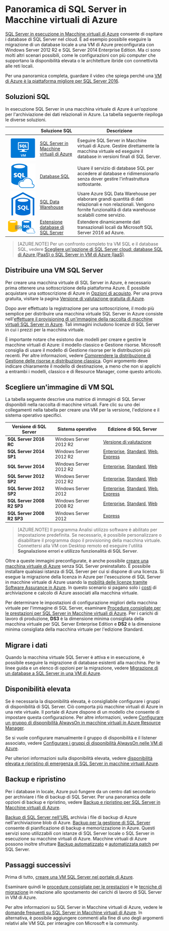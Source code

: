 <properties
	pageTitle="Panoramica di SQL Server in macchine virtuali | Microsoft Azure"
	description="Introduzione all'esecuzione di database SQL Server nel cloud in Macchine virtuali di Azure. Questo modello IaaS (Infrastructure-as-a-Service, infrastruttura distribuita come servizio) consente di eseguire il carico di lavoro di SQL Server in Azure."
	services="virtual-machines-windows"
	documentationCenter=""
	authors="rothja"
	manager="jhubbard"
	editor=""
	tags="azure-service-management"/>

<tags
	ms.service="virtual-machines-windows"
	ms.devlang="na"
	ms.topic="article"
	ms.tgt_pltfrm="vm-windows-sql-server"
	ms.workload="infrastructure-services"
	ms.date="05/10/2016"
	ms.author="jroth"/>

# Panoramica di SQL Server in Macchine virtuali di Azure

[SQL Server in esecuzione in Macchine virtuali di Azure](https://azure.microsoft.com/services/virtual-machines/sql-server/) consente di ospitare i database di SQL Server nel cloud. È ad esempio possibile eseguire la migrazione di un database locale a una VM di Azure preconfigurata con Windows Server 2012 R2 e SQL Server 2014 Enterprise Edition. Ma ci sono molti altri scenari possibili, come le configurazioni con più computer che supportano la disponibilità elevata o le architetture ibride con connettività alle reti locali.

Per una panoramica completa, guardare il video che spiega perché una [VM di Azure è la piattaforma migliore per SQL Server 2016](https://channel9.msdn.com/Events/DataDriven/SQLServer2016/Azure-VM-is-the-best-platform-for-SQL-Server-2016).

## Soluzioni SQL

In esecuzione SQL Server in una macchina virtuale di Azure è un'opzione per l'archiviazione dei dati relazionali in Azure. La tabella seguente riepiloga le diverse soluzioni.

|&nbsp;&nbsp;&nbsp;&nbsp;&nbsp;&nbsp;&nbsp;&nbsp;&nbsp;&nbsp;&nbsp;&nbsp;&nbsp;&nbsp;&nbsp;&nbsp;&nbsp;&nbsp;&nbsp;&nbsp;| Soluzione SQL | Descrizione |
|---:|---|---|
|![SQL Server in Macchine virtuali di Azure](./media/virtual-machines-windows-sql-server-iaas-overview/sql-server-virtual-machine.png)|[SQL Server in Macchine virtuali di Azure](https://azure.microsoft.com/services/virtual-machines/sql-server/)|Eseguire SQL Server in Macchine virtuali di Azure. Gestire direttamente la macchina virtuale ed eseguire il database in versioni finali di SQL Server. |
|![Database SQL](./media/virtual-machines-windows-sql-server-iaas-overview/azure-sql-database.png)|[Database SQL](https://azure.microsoft.com/services/sql-database/)|Usare il servizio di database SQL per accedere al database e ridimensionarlo senza dover gestire l'infrastruttura sottostante.|
|![SQL Data Warehouse](./media/virtual-machines-windows-sql-server-iaas-overview/azure-sql-data-warehouse.png)|[SQL Data Warehouse](https://azure.microsoft.com/services/sql-data-warehouse/)|Usare Azure SQL Data Warehouse per elaborare grandi quantità di dati relazionali e non relazionali. Vengono fornite funzionalità di data warehouse scalabili come servizio.|
|![Estensione database di SQL Server](./media/virtual-machines-windows-sql-server-iaas-overview/sql-server-stretch-database.png)|[Estensione database di SQL Server](https://azure.microsoft.com/services/sql-server-stretch-database/)|Estendere dinamicamente dati transazionali locali da Microsoft SQL Server 2016 ad Azure.|

>[AZURE.NOTE] Per un confronto completo tra VM SQL e il database SQL, vedere [Scegliere un'opzione di SQL Server cloud: database SQL di Azure (PaaS) o SQL Server in VM di Azure (IaaS)](../sql-database/data-management-azure-sql-database-and-sql-server-iaas.md).

## Distribuire una VM SQL Server

Per creare una macchina virtuale di SQL Server in Azure, è necessario prima ottenere una sottoscrizione della piattaforma Azure. È possibile acquistare una sottoscrizione di Azure in [Opzioni di acquisto](https://azure.microsoft.com/pricing/purchase-options/). Per una prova gratuita, visitare la pagina [Versione di valutazione gratuita di Azure](https://azure.microsoft.com/pricing/free-trial/).

Dopo aver effettuato la registrazione per una sottoscrizione, il modo più semplice per distribuire una macchina virtuale SQL Server in Azure consiste nell'[effettuare il provisioning di un'immagine della raccolta di macchine virtuali SQL Server in Azure](virtual-machines-windows-portal-sql-server-provision.md). Tali immagini includono licenze di SQL Server in cui i prezzi per la macchina virtuale.

È importante notare che esistono due modelli per creare e gestire le macchine virtuali di Azure: il modello classico e Gestione risorse. Microsoft consiglia di usare il modello di Gestione risorse per le distribuzioni più recenti. Per altre informazioni, vedere [Comprendere la distribuzione di Gestione delle risorse e distribuzione classica](../resource-manager-deployment-model.md). Ogni argomento deve indicare chiaramente il modello di destinazione, a meno che non si applichi a entrambi i modelli, classico e di Resource Manager, come questo articolo.

## Scegliere un'immagine di VM SQL
La tabella seguente descrive una matrice di immagini di SQL Server disponibili nella raccolta di macchine virtuali. Fare clic su uno dei collegamenti nella tabella per creare una VM per la versione, l'edizione e il sistema operativo specifici.

|Versione di SQL Server|Sistema operativo|Edizione di SQL Server|
|---|---|---|
|**SQL Server 2016 RC**|Windows Server 2012 R2|[Versione di valutazione](https://azure.microsoft.com/marketplace/partners/microsoft/sqlserver2016rc3evaluationwindowsserver2012r2/)|
|**SQL Server 2014 SP1**|Windows Server 2012 R2|[Enterprise](https://azure.microsoft.com//marketplace/partners/microsoft/sqlserver2014sp1enterprisewindowsserver2012r2/), [Standard](https://azure.microsoft.com//marketplace/partners/microsoft/sqlserver2014sp1standardwindowsserver2012r2/), [Web](https://azure.microsoft.com//marketplace/partners/microsoft/sqlserver2014sp1webwindowsserver2012r2/), [Express](https://azure.microsoft.com//marketplace/partners/microsoft/sqlserver2014sp1expresswindowsserver2012r2/)|
|**SQL Server 2014**|Windows Server 2012 R2|[Enterprise](https://azure.microsoft.com//marketplace/partners/microsoft/sqlserver2014enterprisewindowsserver2012r2/), [Standard](https://azure.microsoft.com//marketplace/partners/microsoft/sqlserver2014standardwindowsserver2012r2/), [Web](https://azure.microsoft.com//marketplace/partners/microsoft/sqlserver2014webwindowsserver2012r2/)|
|**SQL Server 2012 SP2**|Windows Server 2012 R2|[Enterprise](https://azure.microsoft.com//marketplace/partners/microsoft/sqlserver2012sp2enterprisewindowsserver2012r2/), [Standard](https://azure.microsoft.com//marketplace/partners/microsoft/sqlserver2012sp2standardwindowsserver2012r2/), [Web](https://azure.microsoft.com//marketplace/partners/microsoft/sqlserver2012sp2webwindowsserver2012r2/)|
|**SQL Server 2012 SP2**|Windows Server 2012|[Enterprise](https://azure.microsoft.com//marketplace/partners/microsoft/sqlserver2012sp2enterprisewindowsserver2012/), [Standard](https://azure.microsoft.com//marketplace/partners/microsoft/sqlserver2012sp2standardwindowsserver2012/), [Web](https://azure.microsoft.com//marketplace/partners/microsoft/sqlserver2012sp2webwindowsserver2012/), [Express](https://azure.microsoft.com//marketplace/partners/microsoft/sqlserver2012sp2expresswindowsserver2012/)|
|**SQL Server 2008 R2 SP3**|Windows Server 2008 R2|[Enterprise](https://azure.microsoft.com//marketplace/partners/microsoft/sqlserver2008r2sp3enterprisewindowsserver2008r2/), [Standard](https://azure.microsoft.com//marketplace/partners/microsoft/sqlserver2008r2sp3standardwindowsserver2008r2/), [Web](https://azure.microsoft.com//marketplace/partners/microsoft/sqlserver2008r2sp3webwindowsserver2008r2/)|
|**SQL Server 2008 R2 SP3**|Windows Server 2012|[Express](https://azure.microsoft.com//marketplace/partners/microsoft/sqlserver2008r2sp3expresswindowsserver2012/)|

>[AZURE.NOTE] Il programma Analisi utilizzo software è abilitato per impostazione predefinita. Se necessario, è possibile personalizzare o disabilitare il programma dopo il provisioning della macchina virtuale. Connettersi alla VM con Desktop remoto ed eseguire l'utilità **Segnalazione errori e utilizzo funzionalità di SQL Server**.

Oltre a queste immagini preconfigurate, è anche possibile [creare una macchina virtuale di Azure](virtual-machines-windows-hero-tutorial.md) senza SQL Server preinstallato. È possibile installare qualsiasi istanza di SQL Server per cui si dispone di una licenza. Si esegue la migrazione della licenza in Azure per l'esecuzione di SQL Server in macchine virtuale di Azure usando la [mobilità delle licenze tramite Software Assurance in Azure](https://azure.microsoft.com/pricing/license-mobility/). In questo scenario si pagano solo i [costi](https://azure.microsoft.com/pricing/details/virtual-machines/) di archiviazione e calcolo di Azure associati alla macchina virtuale.

Per determinare le impostazioni di configurazione migliori della macchina virtuale per l'immagine di SQL Server, esaminare [Procedure consigliate per le prestazioni per SQL Server in Macchine virtuali di Azure](virtual-machines-windows-sql-performance.md). Per i carichi di lavoro di produzione, **DS3** è la dimensione minima consigliata della macchina virtuale per SQL Server Enterprise Edition e **DS2** è la dimensione minima consigliata della macchina virtuale per l'edizione Standard.

## Migrare i dati

Quando la macchina virtuale SQL Server è attiva e in esecuzione, è possibile eseguire la migrazione di database esistenti alla macchina. Per le linee guida e un elenco di opzioni per la migrazione, vedere [Migrazione di un database a SQL Server in una VM di Azure](virtual-machines-windows-migrate-sql.md).

## Disponibilità elevata

Se è necessaria la disponibilità elevata, è consigliabile configurare i gruppi di disponibilità di SQL Server. Ciò comporta più macchine virtuali di Azure in una rete virtuale. Il portale di Azure dispone di un modello che consente di impostare questa configurazione. Per altre informazioni, vedere [Configurare un gruppo di disponibilità AlwaysOn in macchine virtuali in Azure Resource Manager](virtual-machines-windows-portal-sql-alwayson-availability-groups.md).

Se si vuole configurare manualmente il gruppo di disponibilità e il listener associato, vedere [Configurare i gruppi di disponibilità AlwaysOn nelle VM di Azure](virtual-machines-windows-portal-sql-alwayson-availability-groups-manual.md).

Per ulteriori informazioni sulla disponibilità elevata, vedere [disponibilità elevata e ripristino di emergenza di SQL Server in macchine virtuali Azure](virtual-machines-windows-sql-high-availability-dr.md).

## Backup e ripristino
Per i database in locale, Azure può fungere da un centro dati secondario per archiviare i file di backup di SQL Server. Per una panoramica delle opzioni di backup e ripristino, vedere [Backup e ripristino per SQL Server in Macchine virtuali di Azure](virtual-machines-windows-sql-backup-recovery.md).

[Backup di SQL Server nell'URL](https://msdn.microsoft.com/library/dn435916.aspx) archivia i file di backup di Azure nell'archiviazione blob di Azure. [Backup per la gestione di SQL Server](https://msdn.microsoft.com/library/dn449496.aspx) consente di pianificazione di backup e memorizzazione in Azure. Questi servizi sono utilizzabili con istanze di SQL Server locale o SQL Server in esecuzione su macchine virtuali di Azure. Macchine virtuali di Azure possono inoltre sfruttare [Backup automatizzato](virtual-machines-windows-classic-sql-automated-backup.md) e [automatizzata patch](virtual-machines-windows-classic-sql-automated-patching.md) per SQL Server.

## Passaggi successivi

Prima di tutto, [creare una VM SQL Server nel portale di Azure](virtual-machines-windows-portal-sql-server-provision.md).

Esaminare quindi le [procedure consigliate per le prestazioni](virtual-machines-windows-sql-performance.md) e le [tecniche di migrazione](virtual-machines-windows-migrate-sql.md) in relazione allo spostamento dei carichi di lavoro di SQL Server in VM di Azure.

Per altre informazioni su SQL Server in Macchine virtuali di Azure, vedere le [domande frequenti su SQL Server in Macchine virtuali di Azure](virtual-machines-windows-sql-server-iaas-faq.md). In alternativa, è possibile aggiungere commenti alla fine di uno degli argomenti relativi alle VM SQL per interagire con Microsoft e la community.

<!---HONumber=AcomDC_0511_2016-->